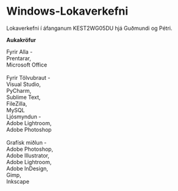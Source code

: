 # Windows-Lokaverkefni
Lokaverkefni í áfanganum KEST2WG05DU hjá Guðmundi og Pétri.


**Aukakröfur**

Fyrir Alla - \
  Prentarar, \
  Microsoft Office \
  \
Fyrir Tölvubraut - \
  Visual Studio, \
  PyCharm, \
  Sublime Text, \
  FileZilla, \
  MySQL
  \
Ljósmyndun - \
  Adobe Lightroom, \
  Adobe Photoshop \
  \
Grafísk miðlun - \
  Adobe Photoshop, \
  Adobe Illustrator, \
  Adobe Lightroom, \
  Adobe InDesign, \
  Gimp, \
  Inkscape
  


